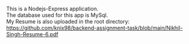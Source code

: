 This is a Nodejs-Express application. \
The database used for this app is MySql. \
My Resume is also uploaded in the root directory: https://github.com/knix98/backend-assignment-task/blob/main/Nikhil-Singh-Resume-6.pdf
